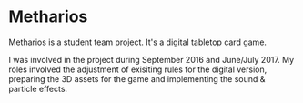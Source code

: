 # Metharios
Metharios is a student team project. It's a digital tabletop card game. 

I was involved in the project during September 2016 and June/July 2017.
My roles involved the adjustment of exisiting rules for the digital version, preparing the 3D assets for the game and implementing the sound & particle effects.
